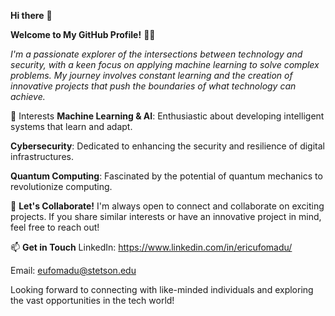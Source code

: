 **Hi there** 👋

**Welcome to My GitHub Profile!** 👨‍💻

*I'm a passionate explorer of the intersections between technology and security, with a keen focus on applying machine learning to solve complex problems. My journey involves constant learning and the creation of innovative projects that push the boundaries of what technology can achieve.*

🌟 Interests
**Machine Learning & AI**: Enthusiastic about developing intelligent systems that learn and adapt.

**Cybersecurity**: Dedicated to enhancing the security and resilience of digital infrastructures.

**Quantum Computing**: Fascinated by the potential of quantum mechanics to revolutionize computing.

🚀 **Let's Collaborate!**
I'm always open to connect and collaborate on exciting projects. If you share similar interests or have an innovative project in mind, feel free to reach out!

📫 **Get in Touch**
LinkedIn: https://www.linkedin.com/in/ericufomadu/

Email: eufomadu@stetson.edu

Looking forward to connecting with like-minded individuals and exploring the vast opportunities in the tech world!
